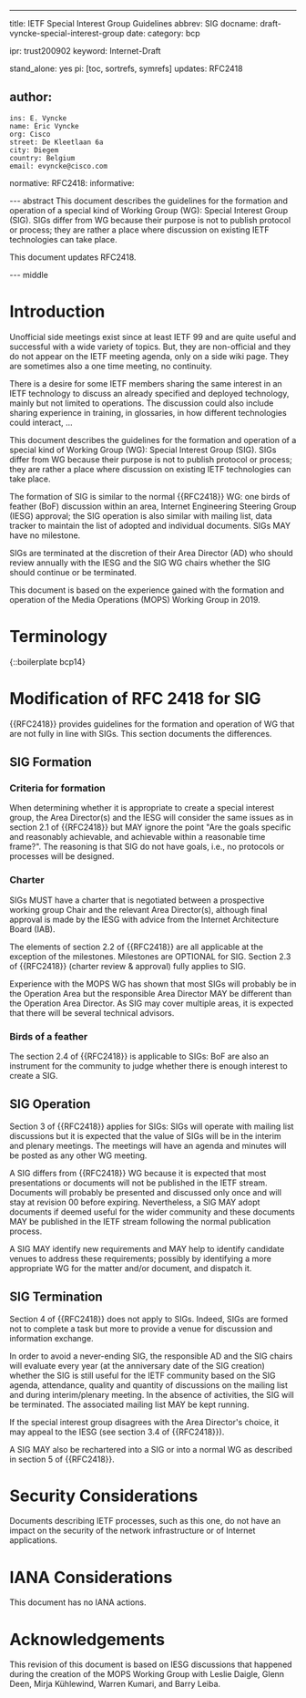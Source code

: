 ---
title: IETF Special Interest Group Guidelines
abbrev: SIG
docname: draft-vyncke-special-interest-group
date:
category: bcp

ipr: trust200902
keyword: Internet-Draft

stand_alone: yes
pi: [toc, sortrefs, symrefs]
updates: RFC2418

author:
  -
    ins: E. Vyncke
    name: Éric Vyncke
    org: Cisco
    street: De Kleetlaan 6a
    city: Diegem	
    country: Belgium
    email: evyncke@cisco.com

normative:
  RFC2418:
informative:

--- abstract
This document describes the guidelines for the formation and operation of a special kind of Working Group (WG): Special Interest Group (SIG). SIGs differ from WG because their purpose is not to publish protocol or process; they are rather a place where discussion on existing IETF technologies can take place.

This document updates RFC2418.

--- middle

# Introduction

Unofficial side meetings exist since at least IETF 99 and are quite useful and successful with a wide variety of topics. But, they are non-official and they do not appear on the IETF meeting agenda, only on a side wiki page. They are sometimes also a one time meeting, no continuity.

There is a desire for some IETF members sharing the same interest in an IETF technology to discuss an already specified and deployed technology, mainly but not limited to operations. The discussion could also include sharing experience in training, in glossaries, in how different technologies could interact, ...

This document describes the guidelines for the formation and operation of a special kind of Working Group (WG): Special Interest Group (SIG). SIGs differ from WG because their purpose is not to publish protocol or process; they are rather a place where discussion on existing IETF technologies can take place.

The formation of SIG is similar to the normal {{RFC2418}} WG: one birds of feather (BoF) discussion within an area, Internet Engineering Steering Group (IESG) approval; the SIG operation is also similar with mailing list, data tracker to maintain the list of adopted and individual documents. SIGs MAY have no milestone.

SIGs are terminated at the discretion of their Area Director (AD) who should review annually with the IESG and the SIG WG chairs whether the SIG should continue or be terminated.

This document is based on the experience gained with the formation and operation of the Media Operations (MOPS) Working Group in 2019.

# Terminology
{::boilerplate bcp14}

# Modification of RFC 2418 for SIG

{{RFC2418}} provides guidelines for the formation and operation of WG that are not fully in line with SIGs. This section documents the differences.

## SIG Formation

### Criteria for formation
When determining whether it is appropriate to create a special interest group, the Area Director(s) and the IESG will consider the same issues as in section 2.1 of {{RFC2418}} but MAY ignore the point "Are the goals specific and reasonably achievable, and achievable within a reasonable time frame?". The reasoning is that SIG do not have goals, i.e., no protocols or processes will be designed.

### Charter
SIGs MUST have a charter that is negotiated between a prospective working group Chair and the relevant Area Director(s), although final approval is made by the IESG with advice from the Internet Architecture Board (IAB).

The elements of section 2.2 of {{RFC2418}} are all applicable at the exception of the milestones. Milestones are OPTIONAL for SIG. Section 2.3 of {{RFC2418}} (charter review & approval) fully applies to SIG.

Experience with the MOPS WG has shown that most SIGs will probably be in the Operation Area but the responsible Area Director MAY be different than the Operation Area Director. As SIG may cover multiple areas, it is expected that there will be several technical advisors.

### Birds of a feather
The section 2.4 of {{RFC2418}} is applicable to SIGs: BoF are also an instrument for the community to judge whether there is enough interest to create a SIG.

## SIG Operation

Section 3 of {{RFC2418}} applies for SIGs: SIGs will operate with mailing list discussions but it is expected that the value of SIGs will be in the interim and plenary meetings. The meetings will have an agenda and minutes will be posted as any other WG meeting.

A SIG differs from {{RFC2418}} WG because it is expected that most presentations or documents will not be published in the IETF stream. Documents will probably be presented and discussed only once and will stay at revision 00 before expiring. Nevertheless, a SIG MAY adopt documents if deemed useful for the wider community and these documents MAY be published in the IETF stream following the normal publication process.

A SIG MAY identify new requirements and MAY help to identify candidate venues to address these requirements; possibly by identifying a more appropriate WG for the matter and/or document, and dispatch it.

## SIG Termination
Section 4 of {{RFC2418}} does not apply to SIGs. Indeed, SIGs are formed not to complete a task but more to provide a venue for discussion and information exchange. 

In order to avoid a never-ending SIG, the responsible AD and the SIG chairs will evaluate every year (at the anniversary date of the SIG creation) whether the SIG is still useful for the IETF community based on the SIG agenda, attendance, quality and quantity of discussions on the mailing list and during interim/plenary meeting. In the absence of activities, the SIG will be terminated. The associated mailing list MAY be kept running.

If the special interest group disagrees with the Area Director's choice, it may appeal to the IESG (see section 3.4 of {{RFC2418}}).

A SIG MAY also be rechartered into a SIG or into a normal WG as described in section 5 of {{RFC2418}}.

# Security Considerations
Documents describing IETF processes, such as this one, do not have an impact on the security of the network infrastructure or of Internet applications.

# IANA Considerations
This document has no IANA actions.

# Acknowledgements
This revision of this document is based on IESG discussions that happened during the creation of the MOPS Working Group with Leslie Daigle, Glenn Deen, Mirja Kühlewind, Warren Kumari, and Barry Leiba.
